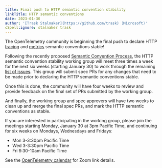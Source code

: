 ```yaml
---
title: Final push to HTTP semantic convention stability
linkTitle: HTTP semantic conventions
date: 2023-01-30
author: '[Trask Stalnaker](https://github.com/trask) (Microsoft)'
cSpell:ignore: stalnaker trask
---
```


The OpenTelemetry community is beginning the final push to declare HTTP
[tracing](/docs/specs/semconv/general/trace/http/) and
[metrics](/docs/specs/semconv/http/http-metrics/) semantic
conventions stable!

Following the recently proposed
[Semantic Convention Process](https://docs.google.com/document/d/1ghvajKaipiNZso3fDtyNxU7x1zx0_Eyd02OGpMGEpLE),
the HTTP semantic convention stability working group will meet three times a
week for the next six weeks (starting January 30) to work through the remaining
[list of issues](https://github.com/orgs/open-telemetry/projects/41/views/1).
This group will submit spec PRs for any changes that need to be made prior to
declaring the HTTP semantic conventions stable.

Once this is done, the community will have four weeks to review and provide
feedback on the final set of PRs submitted by the working group.

And finally, the working group and spec approvers will have two weeks to clean
up and merge the final spec PRs, and mark the HTTP semantic conventions as
stable.

If you are interested in participating in the working group, please join the
meetings starting Monday, January 30 at 3pm Pacific Time, and continuing for six
weeks on Mondays, Wednesdays and Fridays:

- Mon 3-3:30pm Pacific Time
- Wed 3-3:30pm Pacific Time
- Fri 9:30-10am Pacific Time

See the
[OpenTelemetry calendar](https://github.com/open-telemetry/community#calendar)
for Zoom link details.
